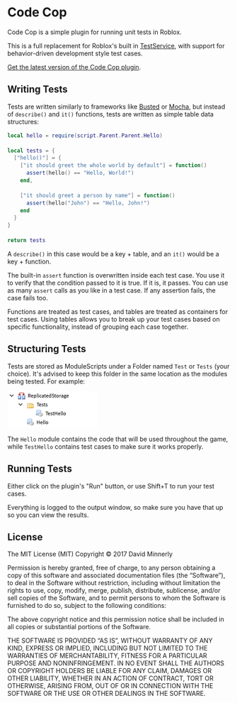 # Code Cop

Code Cop is a simple plugin for running unit tests in Roblox.

This is a full replacement for Roblox's built in [TestService](http://wiki.roblox.com/index.php?title=API:Class/TestService), with support for behavior-driven development style test cases.

[Get the latest version of the Code Cop plugin](https://www.roblox.com/library/1194630699/Code-Cop).

## Writing Tests

Tests are written similarly to frameworks like [Busted](http://olivinelabs.com/busted/) or [Mocha](http://mochajs.org/), but instead of `describe()` and `it()` functions, tests are written as simple table data structures:

```lua
local hello = require(script.Parent.Parent.Hello)

local tests = {
  ["hello()"] = {
    ["it should greet the whole world by default"] = function()
      assert(hello() == "Hello, World!")
    end,

    ["it should greet a person by name"] = function()
      assert(hello("John") == "Hello, John!")
    end
  }
}

return tests
```

A `describe()` in this case would be a key + table, and an `it()` would be a
key + function.

The built-in `assert` function is overwritten inside each test case. You use it to verify that the condition passed to it is true. If it is, it passes. You can use as many `assert` calls as you like in a test case. If any assertion fails, the case fails too.

Functions are treated as test cases, and tables are treated as containers for test cases. Using tables allows you to break up your test cases based on specific functionality, instead of grouping each case together.

## Structuring Tests

Tests are stored as ModuleScripts under a Folder named `Test` or `Tests` (your choice). It's advised to keep this folder in the same location as the modules being tested. For example:

![An example showing the hierarchy that could be used for test cases](images/example-structure.png)

The `Hello` module contains the code that will be used throughout the game, while `TestHello` contains test cases to make sure it works properly.

## Running Tests

Either click on the plugin's "Run" button, or use Shift+T to run your test cases.

Everything is logged to the output window, so make sure you have that up so you can view the results.

## License

The MIT License (MIT)
Copyright © 2017 David Minnerly

Permission is hereby granted, free of charge, to any person obtaining a copy of this software and associated documentation files (the “Software”), to deal in the Software without restriction, including without limitation the rights to use, copy, modify, merge, publish, distribute, sublicense, and/or sell copies of the Software, and to permit persons to whom the Software is furnished to do so, subject to the following conditions:

The above copyright notice and this permission notice shall be included in all copies or substantial portions of the Software.

THE SOFTWARE IS PROVIDED “AS IS”, WITHOUT WARRANTY OF ANY KIND, EXPRESS OR IMPLIED, INCLUDING BUT NOT LIMITED TO THE WARRANTIES OF MERCHANTABILITY, FITNESS FOR A PARTICULAR PURPOSE AND NONINFRINGEMENT. IN NO EVENT SHALL THE AUTHORS OR COPYRIGHT HOLDERS BE LIABLE FOR ANY CLAIM, DAMAGES OR OTHER LIABILITY, WHETHER IN AN ACTION OF CONTRACT, TORT OR OTHERWISE, ARISING FROM, OUT OF OR IN CONNECTION WITH THE SOFTWARE OR THE USE OR OTHER DEALINGS IN THE SOFTWARE.
